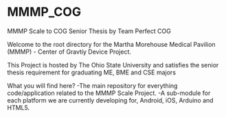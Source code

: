 MMMP_COG
========

MMMP Scale to COG Senior Thesis by Team Perfect COG

Welcome to the root directory for the Martha Morehouse Medical Pavilion (MMMP) - Center of Gravtiy Device Project.

This Project is hosted by The Ohio State University and satisfies the senior thesis requirement for graduating ME, BME and CSE majors

What you will find here?
-The main repository for everything code/application related to the MMMP Scale Project.
-A sub-module for each platform we are currently developing for, Android, iOS, Arduino and HTML5.
